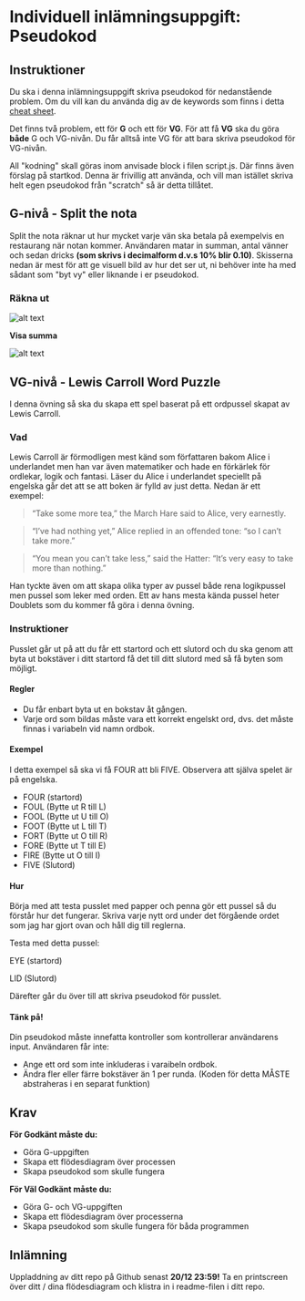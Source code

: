 # Individuell inlämningsuppgift: Pseudokod
## Instruktioner
Du ska i denna inlämningsuppgift skriva pseudokod för nedanstående problem. Om du vill kan du använda dig av de keywords som finns i detta [cheat sheet](https://gist.github.com/zocom-christoffer-wallenberg/dbb443c26407cfec308f9578ccf9845a).

Det finns två problem, ett för **G** och ett för **VG**. För att få **VG** ska du göra **både** G och VG-nivån. Du får alltså inte VG för att bara skriva pseudokod för VG-nivån.

All "kodning" skall göras inom anvisade block i filen script.js. Där finns även förslag på startkod. Denna är frivillig att använda, och vill man istället skriva helt egen pseudokod från "scratch" så är detta tillåtet.

## G-nivå - Split the nota
Split the nota räknar ut hur mycket varje vän ska betala på exempelvis en restaurang när notan kommer. Användaren matar in summan, antal vänner och sedan dricks **(som skrivs i decimalform d.v.s 10% blir 0.10)**. Skisserna nedan är mest för att ge visuell bild av hur det ser ut, ni behöver inte ha med sådant som "byt vy" eller liknande i er pseudokod.

### Räkna ut

![alt text](https://user-images.githubusercontent.com/54267140/108719099-75757500-751f-11eb-8c3b-f80a1dca7956.png)

**Visa summa**

![alt text](https://user-images.githubusercontent.com/54267140/108719104-76a6a200-751f-11eb-9d43-8d3d7b355793.png)

## VG-nivå - Lewis Carroll Word Puzzle
I denna övning så ska du skapa ett spel baserat på ett ordpussel skapat av Lewis Carroll.

### Vad
Lewis Carroll är förmodligen mest känd som författaren bakom Alice i underlandet men han var även matematiker och hade en förkärlek för ordlekar, logik och fantasi. Läser du Alice i underlandet speciellt på engelska går det att se att boken är fylld av just detta. Nedan är ett exempel:

> “Take some more tea,” the March Hare said to Alice, very earnestly.

> “I’ve had nothing yet,” Alice replied in an offended tone: “so I can’t take more.”

> “You mean you can’t take less,” said the Hatter: “It’s very easy to take more than nothing.”

Han tyckte även om att skapa olika typer av pussel både rena logikpussel men pussel som leker med orden. Ett av hans mesta kända pussel heter Doublets som du kommer få göra i denna övning.

### Instruktioner
Pusslet går ut på att du får ett startord och ett slutord och du ska genom att byta ut bokstäver i ditt startord få det till ditt slutord med så få byten som möjligt.

#### Regler

- Du får enbart byta ut en bokstav åt gången.
- Varje ord som bildas måste vara ett korrekt engelskt ord, dvs. det måste finnas i variabeln vid namn ordbok.

#### Exempel

I detta exempel så ska vi få FOUR att bli FIVE. Observera att själva spelet är på engelska.

- FOUR (startord)
- FOUL (Bytte ut R till L)
- FOOL (Bytte ut U till O)
- FOOT (Bytte ut L till T)
- FORT (Bytte ut O till R)
- FORE (Bytte ut T till E)
- FIRE (Bytte ut O till I)
- FIVE (Slutord)

#### Hur
Börja med att testa pusslet med papper och penna gör ett pussel så du förstår hur det fungerar. Skriva varje nytt ord under det förgående ordet som jag har gjort ovan och håll dig till reglerna.

Testa med detta pussel:

EYE (startord)

LID (Slutord)

Därefter går du över till att skriva pseudokod för pusslet.

#### Tänk på!
Din pseudokod måste innefatta kontroller som kontrollerar användarens input. Användaren får inte:

- Ange ett ord som inte inkluderas i varaibeln ordbok.
- Ändra fler eller färre bokstäver än 1 per runda. (Koden för detta MÅSTE abstraheras i en separat funktion)

## Krav
**För Godkänt måste du:**

- Göra G-uppgiften
- Skapa ett flödesdiagram över processen
- Skapa pseudokod som skulle fungera

**För Väl Godkänt måste du:**

- Göra G- och VG-uppgiften
- Skapa ett flödesdiagram över processerna
- Skapa pseudokod som skulle fungera för båda programmen

## Inlämning
Uppladdning av ditt repo på Github senast **20/12 23:59!** Ta en printscreen över ditt / dina flödesdiagram och klistra in i readme-filen i ditt repo.
